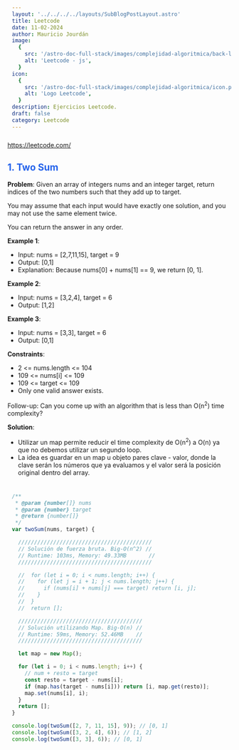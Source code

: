 ```yaml
---
layout: '../../../../layouts/SubBlogPostLayout.astro'
title: Leetcode
date: 11-02-2024
author: Mauricio Jourdán
image:
  {
    src: '/astro-doc-full-stack/images/complejidad-algoritmica/back-leetcode.png',
    alt: 'Leetcode - js',
  }
icon:
  {
    src: '/astro-doc-full-stack/images/complejidad-algoritmica/icon.png',
    alt: 'Logo Leetcode',
  }
description: Ejercicios Leetcode.
draft: false
category: Leetcode
---
```


https://leetcode.com/

## 1. Two Sum

**Problem**: Given an array of integers nums and an integer target, return indices of the two numbers such that they add up to target.

You may assume that each input would have exactly one solution, and you may not use the same element twice.

You can return the answer in any order.

**Example 1**:

- Input: nums = [2,7,11,15], target = 9
- Output: [0,1]
- Explanation: Because nums[0] + nums[1] == 9, we return [0, 1].

**Example 2**:

- Input: nums = [3,2,4], target = 6
- Output: [1,2]

**Example 3**:

- Input: nums = [3,3], target = 6
- Output: [0,1]

**Constraints**:

- 2 <= nums.length <= 104
- 109 <= nums[i] <= 109
- 109 <= target <= 109
- Only one valid answer exists.

Follow-up: Can you come up with an algorithm that is less than O(n<sup>2</sup>) time complexity?

**Solution**:

- Utilizar un map permite reducir el time complexity de O(n<sup>2</sup>) a O(n) ya que no debemos utilizar un segundo loop.
- La idea es guardar en un map u objeto pares clave - valor, donde la clave serán los números que ya evaluamos y el valor será la posición original dentro del array.

```js

/**
 * @param {number[]} nums
 * @param {number} target
 * @return {number[]}
 */
var twoSum(nums, target) {

  //////////////////////////////////////////
  // Solución de fuerza bruta. Big-O(n^2) //
  // Runtime: 103ms, Memory: 49.33MB       //
  //////////////////////////////////////////

  //  for (let i = 0; i < nums.length; i++) {
  //    for (let j = i + 1; j < nums.length; j++) {
  //      if (nums[i] + nums[j] === target) return [i, j];
  //    }
  //  }
  //  return [];

  ///////////////////////////////////////
  // Solución utilizando Map. Big-O(n) //
  // Runtime: 59ms, Memory: 52.46MB    //
  ///////////////////////////////////////

  let map = new Map();

  for (let i = 0; i < nums.length; i++) {
    // num + resto = target
    const resto = target - nums[i];
    if (map.has(target - nums[i])) return [i, map.get(resto)];
    map.set(nums[i], i);
  }
  return [];
}

console.log(twoSum([2, 7, 11, 15], 9)); // [0, 1]
console.log(twoSum([3, 2, 4], 6)); // [1, 2]
console.log(twoSum([3, 3], 6)); // [0, 1]
```

<style>
  h1 { color: #713f12; }
  h2 { color: #2563eb; }
  h3 { color: #a855f7; }
  img {
    width: 100%;
    height: 100%;
    object-fit: cover;
  }
  pre {
    padding: 10px;
  }
</style>
